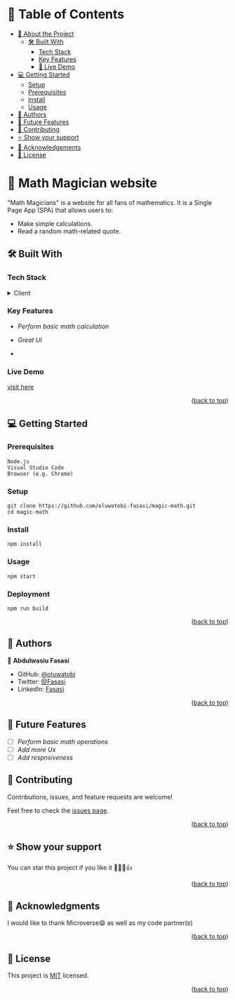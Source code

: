
# 📗 Table of Contents

- [📖 About the Project](#about-project)
  - [🛠 Built With](#built-with)
    - [Tech Stack](#tech-stack)
    - [Key Features](#key-features)
    - [🚀 Live Demo](#live-demo)
- [💻 Getting Started](#getting-started)
  - [Setup](#setup)
  - [Prerequisites](#prerequisites)
  - [Install](#install)
  - [Usage](#usage)
- [👥 Authors](#authors)
- [🔭 Future Features](#future-features)
- [🤝 Contributing](#contributing)
- [⭐️ Show your support](#support)
- [🙏 Acknowledgements](#acknowledgements)
- [📝 License](#license)

<!-- PROJECT DESCRIPTION -->

# 📖 Math Magician website <a name="about-project"></a>

"Math Magicians" is a website for all fans of mathematics. It is a Single Page App (SPA) that allows users to:

- Make simple calculations.
- Read a random math-related quote.


## 🛠 Built With <a name="built-with"></a>

### Tech Stack <a name="tech-stack"></a>


<details>
  <summary>Client</summary>
  <ul>
    <li>html</li>
    <li>css</li>
    <li>javascript</li>
    <li>React</li>
  </ul>
</details>

<!-- Features -->

### Key Features <a name="key-features"></a>

- *Perform basic math calculation*
- *Great UI*

- <!-- live Demo -->
### Live Demo <a name="live-demo"></a>

[visit here](https://my-math-app.onrender.com/quotes)

<p align="right">(<a href="#readme-top">back to top</a>)</p>

<!-- GETTING STARTED -->

## 💻 Getting Started <a name="getting-started"></a> 

### Prerequisites
```
Node.js
Visual Studio Code
Browser (e.g. Chrome)
```
 

### Setup
```
git clone https://github.com/oluwatobi-fasasi/magic-math.git
cd magic-math
```


### Install
```
npm install
```


### Usage
```
npm start
```


### Deployment
```
npm run build
```
<p align="right">(<a href="#readme-top">back to top</a>)</p>


## 👥 Authors <a name="authors"></a>


👤 **Abdulwasiu Fasasi**

- GitHub: [@oluwatobi](https://github.com/oluwatobi-fasasi)
- Twitter: [@Fasasi](https://twitter.com/FasasiTobi1)
- LinkedIn: [Fasasi](https://www.linkedin.com/in/fasasi-abdulwasih-oluwatobi-129a8b109/)

<p align="right">(<a href="#readme-top">back to top</a>)</p>

## 🔭 Future Features <a name="future-features"></a>


- [ ] *Perform basic math operations*
- [ ] *Add more Ux*
- [ ] *Add respnsiveness*

<!-- CONTRIBUTING -->

## 🤝 Contributing <a name="contributing"></a>

Contributions, issues, and feature requests are welcome!

Feel free to check the [issues page](../../issues/).

<p align="right">(<a href="#readme-top">back to top</a>)</p>

<!-- SUPPORT -->

## ⭐️ Show your support <a name="support"></a>

You can star this project if you like it 🥇🥇🥇👍

<p align="right">(<a href="#readme-top">back to top</a>)</p>

<!-- ACKNOWLEDGEMENTS -->

## 🙏 Acknowledgments <a name="acknowledgements"></a>

I would like to thank Microverse:smile: as well as my code partner(s)


<p align="right">(<a href="#readme-top">back to top</a>)</p>




## 📝 License <a name="license"></a>

This project is [MIT](LICENSE) licensed.

<p align="right">(<a href="#readme-top">back to top</a>)</p>
